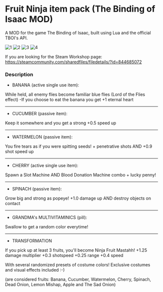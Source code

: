 # Fruit Ninja item pack (The Binding of Isaac MOD)

A MOD for the game The Binding of Isaac, built using Lua and the official TBOI's API.

![1](https://i.imgur.com/iqhKQiz.png)
![2](https://i.imgur.com/O6yxeH3.png)
![3](https://i.imgur.com/5QcTwFI.png)
![4](https://i.imgur.com/Gx6cVGV.png)

If you are looking for the Steam Workshop page:
https://steamcommunity.com/sharedfiles/filedetails/?id=844685072

### Description

  - BANANA (active single use item):
  
While held, all enemy flies become familiar blue flies (Lord of the Flies effect)
-If you choose to eat the banana you get +1 eternal heart

---

  - CUCUMBER (passive item):
  
Keep it somewhere and you get a strong +0.5 speed up

---

  - WATERMELON (passive item):

You fire tears as if you were spitting seeds! + penetrative shots AND +0.9 shot speed up

---

  - CHERRY (active single use item):

Spawn a Slot Machine AND Blood Donation Machine combo + lucky penny!

---

  - SPINACH (passive item):
  
Grow big and strong as popeye! +1.0 damage up AND destroy objects on contact

---

  - GRANDMA's MULTIVITAMINICS (pill):
  
Swallow to get a random color everytime!

---

  - TRANSFORMATION
  
If you pick up at least 3 fruits, you'll become Ninja Fruit Mastahh!
+1.25 damage multiplier
+0.3 shotspeed
+0.25 range
+0.4 speed

With several randomized presets of costume colors! Exclusive costumes and visual effects included :-)

(are considered fruits: Banana, Cucumber, Watermelon, Cherry, Spinach, Dead Onion, Lemon Mishap, Apple and The Sad Onion)
